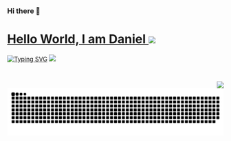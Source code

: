 ### Hi there 👋

# <a href="https://www.linkedin.com/in/damanciofb/">Hello World, I am Daniel  <img src="https://media.giphy.com/media/f9jQLaKJJl6dL0AmmZ/giphy.gif" width="30px"></a>

[![Typing SVG](https://readme-typing-svg.herokuapp.com?color=%2336BCF7&vCenter=true&lines=My+name+is+Daniel%2C+I+am+22+years+old+)](https://github.com/Unordestino/Unordestino/) <img src="https://media.giphy.com/media/WUlplcMpOCEmTGBtBW/giphy.gif" width="50"></h3>

<img style="margin-top: 30px;" align="right" width="auto" src="https://raw.githubusercontent.com/MicaelliMedeiros/micaellimedeiros/master/image/computer-illustration.png">

![Snake animation](https://github.com/wellingtoncarneirobarbosa/wellingtoncarneirobarbosa/blob/output/github-contribution-grid-snake.svg)
